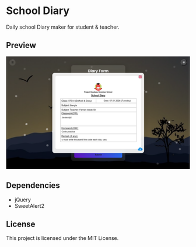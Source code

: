 # School Diary

Daily school Diary maker for student & teacher.

## Preview

![Preview](assets/tas33n-diary-thumbnail.png)

## Dependencies

- jQuery
- SweetAlert2

## License

This project is licensed under the MIT License.